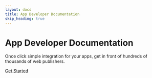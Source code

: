 ```yaml
---
layout: docs
title: App Developer Documentation
skip_heading: true
---
```


<div class="jumbotron app-jumbotron-gear">
    <h1>App Developer Documentation</h1>
    <p class="lead">Once click simple integration for your apps, get in front of hundreds of thousands of web publishers.</p>
    <p><a class="btn btn-lg btn-default" href="/docs">Get Started</a></p>
</div>

<!-- uncomment section below and fill business/ marketing copy to inspire/sell to app devs -->

<!--
<div class="row">
    <div class="col-lg-6">
        <h4>Advantage 1</h4>
        <p>Lorem ipsum dolor sit amet, consectetur adipisicing elit, sed do eiusmod tempor incididunt ut labore et dolore magna aliqua.</p>
        <h4>Advantage 2</h4>
        <p>Lorem ipsum dolor sit amet, consectetur adipisicing elit, sed do eiusmod tempor incididunt ut labore et dolore magna aliqua.</p>
        <h4>Advantage 3</h4>
        <p>Lorem ipsum dolor sit amet, consectetur adipisicing elit, sed do eiusmod tempor incididunt ut labore et dolore magna aliqua.</p>
    </div>
    <div class="col-lg-6">
        <h4>Feature 1</h4>
        <p>Lorem ipsum dolor sit amet, consectetur adipisicing elit, sed do eiusmod tempor incididunt ut labore et dolore magna aliqua.</p>
        <h4>Feature 2</h4>
        <p>Lorem ipsum dolor sit amet, consectetur adipisicing elit, sed do eiusmod tempor incididunt ut labore et dolore magna aliqua.</p>
        <h4>Feature 3</h4>
        <p>Lorem ipsum dolor sit amet, consectetur adipisicing elit, sed do eiusmod tempor incididunt ut labore et dolore magna aliqua.</p>
    </div>
</div>

 -->
